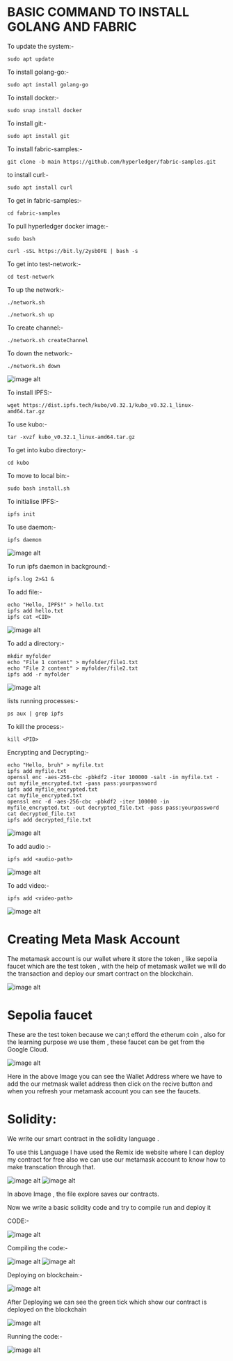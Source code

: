 # BASIC COMMAND TO INSTALL GOLANG AND FABRIC

To update the system:-
                         
    sudo apt update

To install golang-go:-

    sudo apt install golang-go

To install docker:-

    sudo snap install docker

To install git:-

    sudo apt install git

To install fabric-samples:-

    git clone -b main https://github.com/hyperledger/fabric-samples.git

to install curl:-

    sudo apt install curl

To get in fabric-samples:-

    cd fabric-samples

To pull hyperledger docker image:-

    sudo bash
   
    curl -sSL https://bit.ly/2ysbOFE | bash -s

To get into test-network:-

    cd test-network

To up the network:-

    ./network.sh

    ./network.sh up

To create channel:-

    ./network.sh createChannel

To down the network:-

    ./network.sh down

![image alt](https://github.com/RiyaRiya184/BLOCKCHAIN-STUFF/blob/67c2b850a0cf4ac62700ff7f5e7fbc1039624eb0/madhu's%20terminal%20thing.png)

To install IPFS:-

    wget https://dist.ipfs.tech/kubo/v0.32.1/kubo_v0.32.1_linux-amd64.tar.gz

To use kubo:-

    tar -xvzf kubo_v0.32.1_linux-amd64.tar.gz

To get into kubo directory:-

    cd kubo

To move to local bin:-

    sudo bash install.sh

To initialise IPFS:-

    ipfs init
    
To use daemon:-

    ipfs daemon

![image alt]()

To run ipfs daemon in background:-

    ipfs.log 2>&1 &

To add file:-

    echo "Hello, IPFS!" > hello.txt
    ipfs add hello.txt
    ipfs cat <CID>

![image alt]()

To add a directory:-

    mkdir myfolder
    echo "File 1 content" > myfolder/file1.txt
    echo "File 2 content" > myfolder/file2.txt
    ipfs add -r myfolder

![image alt]()

lists running processes:-

    ps aux | grep ipfs

To kill the process:-

    kill <PID>

Encrypting and Decrypting:-

    echo "Hello, bruh" > myfile.txt
    ipfs add myfile.txt
    openssl enc -aes-256-cbc -pbkdf2 -iter 100000 -salt -in myfile.txt -out myfile_encrypted.txt -pass pass:yourpassword
    ipfs add myfile_encrypted.txt
    cat myfile_encrypted.txt
    openssl enc -d -aes-256-cbc -pbkdf2 -iter 100000 -in myfile_encrypted.txt -out decrypted_file.txt -pass pass:yourpassword
    cat decrypted_file.txt
    ipfs add decrypted_file.txt

![image alt]()

To add audio :-

    ipfs add <audio-path>

![image alt]()

To add video:-

    ipfs add <video-path>

![image alt]()

# Creating Meta Mask Account

The metamask account is our wallet where it store the token , like sepolia faucet which are the test token , with the help of metamask wallet we will do the transaction and deploy our smart contract on the blockchain.

![image alt](https://github.com/RiyaRiya184/BLOCKCHAIN-STUFF/blob/9f494403daf6d8688f7b2a3182fbfb44827773f0/ethirum%20wallet.png)

# Sepolia faucet

These are the test token because we can;t efford the etherum coin , also for the learning purpose we use them , these faucet can be get from the Google Cloud.

![image alt](https://github.com/RiyaRiya184/BLOCKCHAIN-STUFF/blob/915cab8228696c4a928dcbb4318c239ef51fcc66/google%20cloud%20sepolia.png)

Here in the above Image you can see the Wallet Address where we have to add the our metmask wallet address then click on the recive button and when you refresh your metamask account you can see the faucets.    

# Solidity:

We write our smart contract in the solidity language .

To use this Language I have used the Remix ide website where I can deploy my contract for free also we can use our metamask account to know how to make transcation through that.

![image alt](https://github.com/RiyaRiya184/BLOCKCHAIN-STUFF/blob/0413bf98b0cdea8d20b279bbce6b0a15e647eacd/remix%20ide%20front.png)
![image alt](https://github.com/RiyaRiya184/BLOCKCHAIN-STUFF/blob/73b46da0966bfb02b24fc19232d3e93a58f6ec2c/solidity1.png)

In above Image , the file explore saves our contracts.

Now we write a basic solidity code and try to compile run and deploy it

CODE:-

![image alt](https://github.com/RiyaRiya184/BLOCKCHAIN-STUFF/blob/4d4cbb14f8e41d0975d714504fbda6d69f759f6e/CODE.png)

Compiling the code:-

![image alt](https://github.com/RiyaRiya184/BLOCKCHAIN-STUFF/blob/017cdf53118278451a00c32cc2b192a7ca698aee/solidity%20compile.png)
![image alt](https://github.com/RiyaRiya184/BLOCKCHAIN-STUFF/blob/896dd311c590791c047da38e4c5e241c9be7f5d4/solidity%20compile%202.png)

Deploying on blockchain:-

![image alt](https://github.com/RiyaRiya184/BLOCKCHAIN-STUFF/blob/059067152642de55af3e52e3bb69e3125b8f3b46/deploy.png)

After Deploying we can see the green tick which show our contract is deployed on the blockchain

![image alt](https://github.com/RiyaRiya184/BLOCKCHAIN-STUFF/blob/413aa09e134a9e2ad13931cbfa343deaec84cd88/running%20the%20code.png)

Running the code:-

![image alt]()


